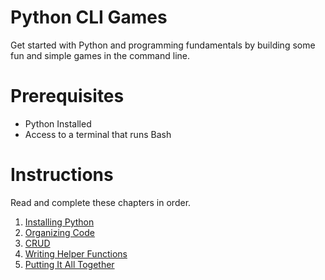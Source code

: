 # Python CLI Games

Get started with Python and programming fundamentals by building some fun and simple games in the command line.

# Prerequisites

* Python Installed
* Access to a terminal that runs Bash

# Instructions

Read and complete these chapters in order.

1. [Installing Python](P00-Python-Installation/content.md)
1. [Organizing Code](P01-Code-Organization/content.md)
1. [CRUD](P02-CRUD/content.md)
1. [Writing Helper Functions](P03-Writing-Helper-Functions/content.md)
1. [Putting It All Together](P03-Putting-It-All-Together/content.md)